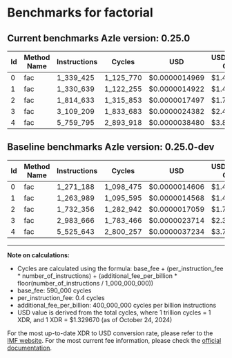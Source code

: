 # Benchmarks for factorial

## Current benchmarks Azle version: 0.25.0

| Id  | Method Name | Instructions | Cycles    | USD           | USD/Million Calls | Change                            |
| --- | ----------- | ------------ | --------- | ------------- | ----------------- | --------------------------------- |
| 0   | fac         | 1_339_425    | 1_125_770 | $0.0000014969 | $1.49             | <font color="red">+68_237</font>  |
| 1   | fac         | 1_330_639    | 1_122_255 | $0.0000014922 | $1.49             | <font color="red">+66_650</font>  |
| 2   | fac         | 1_814_633    | 1_315_853 | $0.0000017497 | $1.74             | <font color="red">+82_277</font>  |
| 3   | fac         | 3_109_209    | 1_833_683 | $0.0000024382 | $2.43             | <font color="red">+125_543</font> |
| 4   | fac         | 5_759_795    | 2_893_918 | $0.0000038480 | $3.84             | <font color="red">+234_152</font> |

## Baseline benchmarks Azle version: 0.25.0-dev

| Id  | Method Name | Instructions | Cycles    | USD           | USD/Million Calls |
| --- | ----------- | ------------ | --------- | ------------- | ----------------- |
| 0   | fac         | 1_271_188    | 1_098_475 | $0.0000014606 | $1.46             |
| 1   | fac         | 1_263_989    | 1_095_595 | $0.0000014568 | $1.45             |
| 2   | fac         | 1_732_356    | 1_282_942 | $0.0000017059 | $1.70             |
| 3   | fac         | 2_983_666    | 1_783_466 | $0.0000023714 | $2.37             |
| 4   | fac         | 5_525_643    | 2_800_257 | $0.0000037234 | $3.72             |

---

**Note on calculations:**

- Cycles are calculated using the formula: base_fee + (per_instruction_fee \* number_of_instructions) + (additional_fee_per_billion \* floor(number_of_instructions / 1_000_000_000))
- base_fee: 590_000 cycles
- per_instruction_fee: 0.4 cycles
- additional_fee_per_billion: 400_000_000 cycles per billion instructions
- USD value is derived from the total cycles, where 1 trillion cycles = 1 XDR, and 1 XDR = $1.329670 (as of October 24, 2024)

For the most up-to-date XDR to USD conversion rate, please refer to the [IMF website](https://www.imf.org/external/np/fin/data/rms_sdrv.aspx).
For the most current fee information, please check the [official documentation](https://internetcomputer.org/docs/current/developer-docs/gas-cost#execution).
